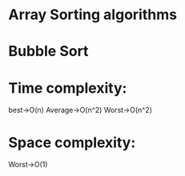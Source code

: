 # Array Sorting algorithms

# Bubble Sort
# Time complexity:
best->O(n)
Average->O(n^2) 
Worst->O(n^2)
# Space complexity:
Worst->O(1)

